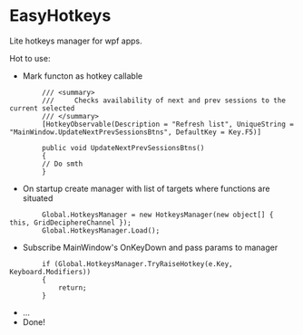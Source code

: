 # EasyHotkeys

Lite hotkeys manager for wpf apps.

Hot to use: 

* Mark functon as hotkey callable
```
        /// <summary>
        ///     Checks availability of next and prev sessions to the current selected
        /// </summary>
        [HotkeyObservable(Description = "Refresh list", UniqueString = "MainWindow.UpdateNextPrevSessionsBtns", DefaultKey = Key.F5)]

        public void UpdateNextPrevSessionsBtns()
        {
        // Do smth
        }
```

* On startup create manager with list of targets where functions are situated
```
        Global.HotkeysManager = new HotkeysManager(new object[] { this, GridDeciphereChannel });
        Global.HotkeysManager.Load();
```

* Subscribe MainWindow's OnKeyDown and pass params to manager
```
        if (Global.HotkeysManager.TryRaiseHotkey(e.Key, Keyboard.Modifiers))
        {
            return;
        }
```
* ...
* Done!
